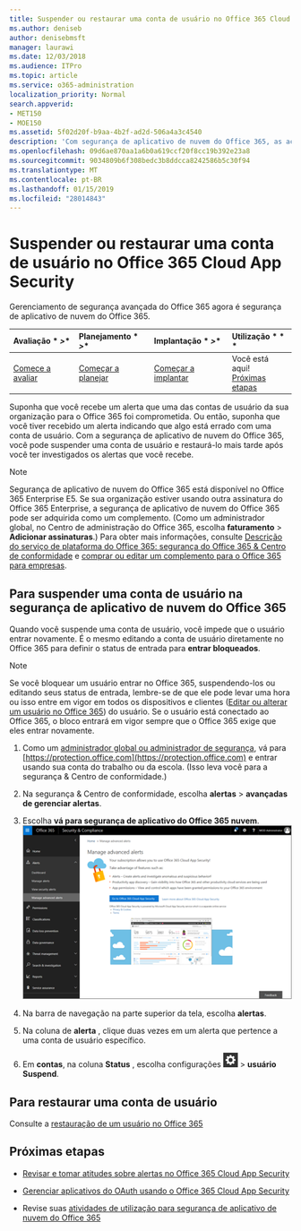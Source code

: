 ```yaml
---
title: Suspender ou restaurar uma conta de usuário no Office 365 Cloud App Security
ms.author: deniseb
author: denisebmsft
manager: laurawi
ms.date: 12/03/2018
ms.audience: ITPro
ms.topic: article
ms.service: o365-administration
localization_priority: Normal
search.appverid:
- MET150
- MOE150
ms.assetid: 5f02d20f-b9aa-4b2f-ad2d-506a4a3c4540
description: 'Com segurança de aplicativo de nuvem do Office 365, as ações de governança que podem ser realizadas são suspender ou cancelar a suspensão de uma conta de usuário. '
ms.openlocfilehash: 09d6ae870aa1a6b0a619ccf20f8cc19b392e23a8
ms.sourcegitcommit: 9034809b6f308bedc3b8ddcca8242586b5c30f94
ms.translationtype: MT
ms.contentlocale: pt-BR
ms.lasthandoff: 01/15/2019
ms.locfileid: "28014843"
---
```

# <a name="suspend-or-restore-a-user-account-in-office-365-cloud-app-security"></a>Suspender ou restaurar uma conta de usuário no Office 365 Cloud App Security

Gerenciamento de segurança avançada do Office 365 agora é segurança de aplicativo de nuvem do Office 365.
  
|Avaliação * *\>**|Planejamento * *\>**|Implantação * *\>**|Utilização * * *|
|:-----|:-----|:-----|:-----|
|[Comece a avaliar](office-365-cas-overview.md) <br/> |[Começar a planejar](get-ready-for-office-365-cas.md) <br/> |[Começar a implantar](turn-on-office-365-cas.md) <br/> |Você está aqui!  <br/> [Próximas etapas](suspend-or-restore-an-account-in-ocas.md#nextsteps) <br/> |
   
Suponha que você recebe um alerta que uma das contas de usuário da sua organização para o Office 365 foi comprometida. Ou então, suponha que você tiver recebido um alerta indicando que algo está errado com uma conta de usuário. Com a segurança de aplicativo de nuvem do Office 365, você pode suspender uma conta de usuário e restaurá-lo mais tarde após você ter investigados os alertas que você recebe.
  
> [!NOTE]
> Segurança de aplicativo de nuvem do Office 365 está disponível no Office 365 Enterprise E5. Se sua organização estiver usando outra assinatura do Office 365 Enterprise, a segurança de aplicativo de nuvem do Office 365 pode ser adquirida como um complemento. (Como um administrador global, no Centro de administração do Office 365, escolha **faturamento** \> **Adicionar assinaturas**.) Para obter mais informações, consulte [Descrição do serviço de plataforma do Office 365: segurança do Office 365 &amp; Centro de conformidade](https://technet.microsoft.com/en-us/library/dn933793.aspx) e [comprar ou editar um complemento para o Office 365 para empresas](https://support.office.com/article/4e7b57d6-b93b-457d-aecd-0ea58bff07a6). 
  
## <a name="to-suspend-a-user-account-in-office-365-cloud-app-security"></a>Para suspender uma conta de usuário na segurança de aplicativo de nuvem do Office 365

Quando você suspende uma conta de usuário, você impede que o usuário entrar novamente. É o mesmo editando a conta de usuário diretamente no Office 365 para definir o status de entrada para **entrar bloqueados**.
  
> [!NOTE]
> Se você bloquear um usuário entrar no Office 365, suspendendo-los ou editando seus status de entrada, lembre-se de que ele pode levar uma hora ou isso entre em vigor em todos os dispositivos e clientes ([Editar ou alterar um usuário no Office 365](https://support.office.com/article/42BB3F17-8F9D-4182-B434-5F1C8024E614#SingleUserPreview)) do usuário. Se o usuário está conectado ao Office 365, o bloco entrará em vigor sempre que o Office 365 exige que eles entrar novamente. 
  
1. Como um [administrador global ou administrador de segurança](permissions-in-the-security-and-compliance-center.md), vá para [https://protection.office.com](https://protection.office.com) e entrar usando sua conta do trabalho ou da escola. (Isso leva você para a segurança &amp; Centro de conformidade.) 
    
2. Na segurança &amp; Centro de conformidade, escolha **alertas** \> **avançadas de gerenciar alertas**.
    
3. Escolha **vá para segurança de aplicativo do Office 365 nuvem**.<br>![Na segurança &amp; Centro de conformidade, escolha gerenciar alertas avançadas para ir à segurança de aplicativo de nuvem do Office 365](media/958632d4-03e3-4ade-8e22-d5509db6fca7.png)<br>
  
4. Na barra de navegação na parte superior da tela, escolha **alertas**.
    
5. Na coluna de **alerta** , clique duas vezes em um alerta que pertence a uma conta de usuário específico. 
    
6. Em **contas**, na coluna **Status** , escolha configurações ![ícone configurações](media/e01b75cc-b28f-4b83-8f86-b1b13dc27ab2.png) \> **usuário Suspend**.
    
## <a name="to-restore-a-user-account"></a>Para restaurar uma conta de usuário

Consulte a [restauração de um usuário no Office 365](https://support.office.com/article/2c261e42-5dd1-48b0-845f-2a016d29cfc1)
  
## <a name="next-steps"></a>Próximas etapas

- [Revisar e tomar atitudes sobre alertas no Office 365 Cloud App Security](review-office-365-cas-alerts.md)
    
- [Gerenciar aplicativos do OAuth usando o Office 365 Cloud App Security](manage-app-permissions-in-ocas.md)
    
- Revise suas [atividades de utilização para segurança de aplicativo de nuvem do Office 365](utilization-activities-for-ocas.md)
    

